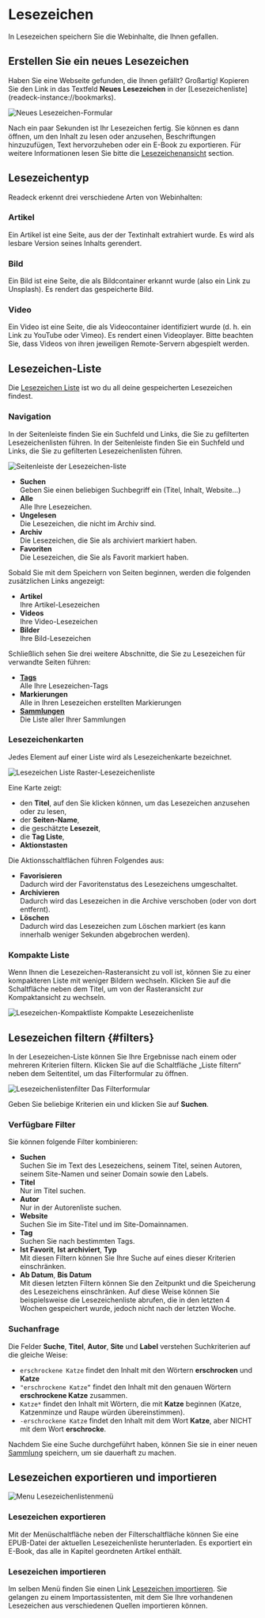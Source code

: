 # Lesezeichen

In Lesezeichen speichern Sie die Webinhalte, die Ihnen gefallen.

## Erstellen Sie ein neues Lesezeichen

Haben Sie eine Webseite gefunden, die Ihnen gefällt? Großartig! Kopieren Sie den Link in das Textfeld **Neues Lesezeichen** in der [Lesezeichenliste] (readeck-instance://bookmarks).

![Neues Lesezeichen-Formular](./img/bookmark-new.webp)

Nach ein paar Sekunden ist Ihr Lesezeichen fertig. Sie können es dann öffnen, um den Inhalt zu lesen oder anzusehen, Beschriftungen hinzuzufügen, Text hervorzuheben oder ein E-Book zu exportieren. Für weitere Informationen lesen Sie bitte die [Lesezeichenansicht](./bookmark.md) section.

## Lesezeichentyp

Readeck erkennt drei verschiedene Arten von Webinhalten:

### Artikel

Ein Artikel ist eine Seite, aus der der Textinhalt extrahiert wurde. Es wird als lesbare Version seines Inhalts gerendert.

### Bild

Ein Bild ist eine Seite, die als Bildcontainer erkannt wurde (also ein Link zu Unsplash). Es rendert das gespeicherte Bild.

### Video

Ein Video ist eine Seite, die als Videocontainer identifiziert wurde (d. h. ein Link zu YouTube oder Vimeo). Es rendert einen Videoplayer. Bitte beachten Sie, dass Videos von ihren jeweiligen Remote-Servern abgespielt werden.


## Lesezeichen-Liste

Die [Lesezeichen Liste](readeck-instance://bookmarks) ist wo du all deine gespeicherten Lesezeichen findest.

### Navigation

In der Seitenleiste finden Sie ein Suchfeld und Links, die Sie zu gefilterten Lesezeichenlisten führen. In der Seitenleiste finden Sie ein Suchfeld und Links, die Sie zu gefilterten Lesezeichenlisten führen.

![Seitenleiste der Lesezeichen-liste](./img/bookmark-sidebar.webp)

- **Suchen** \
  Geben Sie einen beliebigen Suchbegriff ein (Titel, Inhalt, Website...)
- **Alle** \
  Alle Ihre Lesezeichen.
- **Ungelesen** \
  Die Lesezeichen, die nicht im Archiv sind.
- **Archiv** \
  Die Lesezeichen, die Sie als archiviert markiert haben.
- **Favoriten** \
  Die Lesezeichen, die Sie als Favorit markiert haben.


Sobald Sie mit dem Speichern von Seiten beginnen, werden die folgenden zusätzlichen Links angezeigt:

- **Artikel** \
  Ihre Artikel-Lesezeichen
- **Videos** \
  Ihre Video-Lesezeichen
- **Bilder** \
  Ihre Bild-Lesezeichen

Schließlich sehen Sie drei weitere Abschnitte, die Sie zu Lesezeichen für verwandte Seiten führen:

- **[Tags](./labels.md)** \
  Alle Ihre Lesezeichen-Tags
- **Markierungen** \
  Alle in Ihren Lesezeichen erstellten Markierungen
- **[Sammlungen](./collections.md)** \
  Die Liste aller Ihrer Sammlungen

### Lesezeichenkarten

Jedes Element auf einer Liste wird als Lesezeichenkarte bezeichnet.

![Lesezeichen Liste](./img/bookmark-list.webp)
Raster-Lesezeichenliste

Eine Karte zeigt:

- den **Titel**, auf den Sie klicken können, um das Lesezeichen anzusehen oder zu lesen,
- der **Seiten-Name**,
- die geschätzte **Lesezeit**,
- die **Tag Liste**,
- **Aktionstasten**

Die Aktionsschaltflächen führen Folgendes aus:

- **Favorisieren** \
  Dadurch wird der Favoritenstatus des Lesezeichens umgeschaltet.
- **Archivieren** \
  Dadurch wird das Lesezeichen in die Archive verschoben (oder von dort entfernt).
- **Löschen** \
  Dadurch wird das Lesezeichen zum Löschen markiert (es kann innerhalb weniger Sekunden abgebrochen werden).

### Kompakte Liste

Wenn Ihnen die Lesezeichen-Rasteransicht zu voll ist, können Sie zu einer kompakteren Liste mit weniger Bildern wechseln. Klicken Sie auf die Schaltfläche neben dem Titel, um von der Rasteransicht zur Kompaktansicht zu wechseln.

![Lesezeichen-Kompaktliste](./img/bookmark-list-compact.webp)
Kompakte Lesezeichenliste

## Lesezeichen filtern {#filters}

In der Lesezeichen-Liste können Sie Ihre Ergebnisse nach einem oder mehreren Kriterien filtern. Klicken Sie auf die Schaltfläche „Liste filtern“ neben dem Seitentitel, um das Filterformular zu öffnen.

![Lesezeichenlistenfilter](./img/bookmark-filters.webp)
Das Filterformular

Geben Sie beliebige Kriterien ein und klicken Sie auf **Suchen**.

### Verfügbare Filter

Sie können folgende Filter kombinieren:

- **Suchen**\
  Suchen Sie im Text des Lesezeichens, seinem Titel, seinen Autoren, seinem Site-Namen und seiner Domain sowie den Labels.
- **Titel**\
  Nur im Titel suchen.
- **Autor**\
  Nur in der Autorenliste suchen.
- **Website**\
  Suchen Sie im Site-Titel und im Site-Domainnamen.
- **Tag**\
  Suchen Sie nach bestimmten Tags.
- **Ist Favorit**, **Ist archiviert**, **Typ**\
  Mit diesen Filtern können Sie Ihre Suche auf eines dieser Kriterien einschränken.
- **Ab Datum**, **Bis Datum**\
  Mit diesen letzten Filtern können Sie den Zeitpunkt und die Speicherung des Lesezeichens einschränken. Auf diese Weise können Sie beispielsweise die Lesezeichenliste abrufen, die in den letzten 4 Wochen gespeichert wurde, jedoch nicht nach der letzten Woche.

### Suchanfrage

Die Felder **Suche**, **Titel**, **Autor**, **Site** und **Label** verstehen Suchkriterien auf die gleiche Weise:

- `erschrockene Katze` findet den Inhalt mit den Wörtern **erschrocken** und **Katze**
- `"erschrockene Katze“` findet den Inhalt mit den genauen Wörtern **erschrockene Katze** zusammen.
- `Katze*` findet den Inhalt mit Wörtern, die mit **Katze** beginnen (Katze, Katzenminze und Raupe würden übereinstimmen).
- `-erschrockene Katze` findet den Inhalt mit dem Wort **Katze**, aber NICHT mit dem Wort **erschrocke**.


Nachdem Sie eine Suche durchgeführt haben, können Sie sie in einer neuen [Sammlung](./collections.md) speichern, um sie dauerhaft zu machen.

## Lesezeichen exportieren und importieren

![Menu](./img/bookmark-list-menu.webp)
Lesezeichenlistenmenü

### Lesezeichen exportieren

Mit der Menüschaltfläche neben der Filterschaltfläche können Sie eine EPUB-Datei der aktuellen Lesezeichenliste herunterladen. Es exportiert ein E-Book, das alle in Kapitel geordneten Artikel enthält.

### Lesezeichen importieren

Im selben Menü finden Sie einen Link [Lesezeichen importieren](readeck-instance://bookmarks/import). Sie gelangen zu einem Importassistenten, mit dem Sie Ihre vorhandenen Lesezeichen aus verschiedenen Quellen importieren können.

